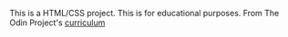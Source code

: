 This is a HTML/CSS project. This is for educational purposes. From The Odin Project's [curriculum](http://www.theodinproject.com/web-development-101/html-css)
